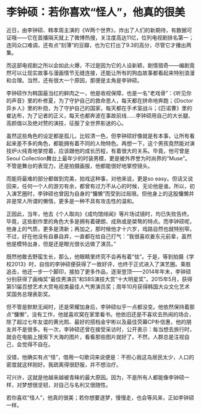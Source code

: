 # 李钟硕：若你喜欢“怪人”，他真的很美

近日，由李钟硕、韩孝周主演的《W两个世界》，炸出了人们的新期待，有数据可证哦——它在首播隔天就上了微博热搜，关注度高达11亿，位列电视剧排名第一；连同众口难调，还有点“刻薄”的豆瓣，也为它打出了9.3的高分，尽管它才播出两集。 

而这部电视剧之所以会如此火爆，不过是因为它的人设新颖，剧情猎奇——编剧竟然可以让现实故事与漫画情节无缝连接，还能让所有的狗血故事都看起来特别浪漫和合理。当然，还有很大一个原因，那便是主角是李钟硕。 

李钟硕作为韩国最当红的鲜肉之一，他是收视保障，也是一名“老戏骨”：《听见你的声音》里的朴修夏，为了守护自己的救命恩人，每天都在拼命地奔跑；《Doctor异乡人》里的朴勋，为了守护自己的国家，每天都在手术室战斗；《匹诺曹》里的崔达布，为了记者的正义，每天也都奔波在事故前线……李钟硕用自己的大长腿、高颜值以及绝对赞的演技，征服了全世界影迷的心。 

虽然这些角色的设定都是孤儿，比较清一色，但李钟硕好像就是有本事，让所有看起来差不多的角色，都能拥有着不同的人物特色。再想一下，这个男孩竟然能对演技炉火纯青地掌控着，应该跟他的成长历程，有着很大的关系。毕竟，他可曾是Seoul Collection舞台上最年少的时装男模，更是被外界誉为时尚界的“Muse”。不管是舞台的表现力，还是拍摄画报，他都能很好地掌控镜头。 

而能将最难的部分都做到完美，拍戏这种事，对他来说，更是so easy。但话又说回来，任何一个人的游刃有余，都曾有过力不从心的时候，无论他是谁。所以，初入演艺圈时，李钟硕也曾因为自身的“慵懒”而受到过局限。但他身上的这股慵懒并非是常人所谓的懒惰，更多是一种不具有攻击性的温和。 

正因此，当年，他去《个人取向》《成均馆绯闻》等片场试镜时，均已失败告终。毕竟，这些剧作里的角色大多是拥有着硬朗、成熟或是桀骜的特点。而李钟硕呢，他身上的气质，更多是清新；再加之，那时候他才十六岁，戏路自然也就特别窄。不过，好在他没有自暴自弃，一直都在给自己打气：“我很喜欢姜东元前辈，虽然他是模特出身，但是还是眼光很长远做了演员。” 

既然他敢去野蛮生长，那么，他眼睛里终究不会再有着“怯”。于是，等到拍摄《学校2013》时，自信的李钟硕便获得了一致好评，也终于正式进入了演艺圈。乘胜追击，他还一步一个脚印，接拍了更多作品，逐渐登顶——2014年年末，李钟硕分别获得了画梅奖“最佳男演员”和SBS演技大赏“十大明星奖”。2015年5月，获得第51届百想艺术大赏电视类最佳人气男演员奖；周年10月获得韩国大众文化艺术奖国务总理表彰奖。 

但不管是默默无闻时，还是荣耀加身后，李钟硕似乎一点都没变。他依然保持着那点“慵懒”，没有工作，他就喜欢窝在家里看书。他依旧还是不喜欢去热闹的场合，除了超过七年友谊的黄光熙、最好的搭档金宇彬以及最佳荧幕CP朴信惠，他的朋友并不是很多。有一次，李钟硕还曾在接受采访时，公开表示：每当想去旅行时，就会在电脑上搜索下大海的图片，看看那些图片就好了。不然，人群总是注视自己，会觉得不自在。 

没错，他确实有点“怪”，借用一句歌词来说便是：不担心我这岛居民太少，人口的密度就这样刚好。我疏离得很舒服，并不想治疗。 

可兴许，这就是他越来越被青睐的最大原因。因为，不是所有人都能像李钟硕一样，对梦想很坚韧，对自己与名利又很随性。 

若你喜欢“怪人”，他真的很美；若你想要逐梦，慢慢走，也会等风来，正如李钟硕一样。